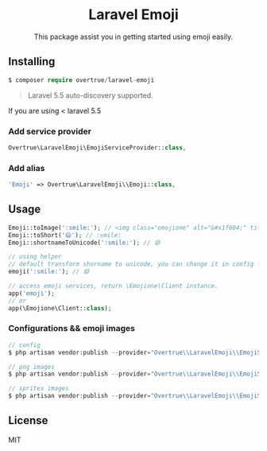 <h1 align="center"> Laravel Emoji </h1>

<p align="center">This package assist you in getting started using emoji easily.</p>

## Installing

```php
$ composer require overtrue/laravel-emoji
```

> Laravel 5.5 auto-discovery supported.

If you are using < laravel 5.5

### Add service provider

```php
Overtrue\LaravelEmoji\EmojiServiceProvider::class,
```

### Add alias

```php
'Emoji' => Overtrue\LaravelEmoji\\Emoji::class,
```

## Usage

```php
Emoji::toImage(':smile:'); // <img class="emojione" alt="&#x1f604;" title=":smile:" src="https://cdn.jsdelivr.net/emojione/assets/3.1/png/32/1f604.png"/>'
Emoji::toShort('😄'); // :smile:
Emoji::shortnameToUnicode(':smile:'); // 😄

// using helper
// default transform shorname to unicode, you can change it in config file.
emoji(':smile:'); // 😄

// access emoji services, return \Emojione\Client instance.
app('emoji');
// or 
app(\Emojione\Client::class);
```

### Configurations && emoji images

```php
// config
$ php artisan vendor:publish --provider="Overtrue\\LaravelEmoji\\EmojiServiceProvider" --tag=config

// png images
$ php artisan vendor:publish --provider="Overtrue\\LaravelEmoji\\EmojiServiceProvider" --tag=public

// sprites images
$ php artisan vendor:publish --provider="Overtrue\\LaravelEmoji\\EmojiServiceProvider" --tag=sprites
```

## License

MIT

